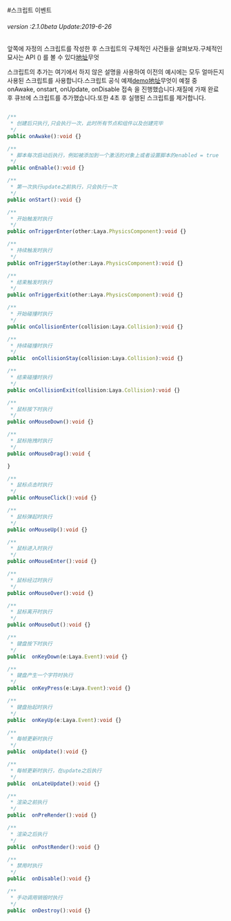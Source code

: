 #스크립트 이벤트

###### *version :2.1.0beta   Update:2019-6-26*

앞쪽에 자정의 스크립트를 작성한 후 스크립트의 구체적인 사건들을 살펴보자.구체적인 묘사는 API () 를 볼 수 있다[地址](https://layaair.ldc.layabox.com/api2/Chinese/index.html?category=Core&class=laya.d3.component.Script3D)무엇

스크립트의 추가는 여기에서 하지 않은 설명을 사용하여 이전의 예시에는 모두 얼마든지 사용된 스크립트를 사용합니다.스크립트 공식 예제[demo地址](https://layaair.ldc.layabox.com/demo2/?language=ch&category=3d&group=Script&name=ScriptDemo)무엇이 예절 중 onAwake, onstart, onUpdate, onDisable 접속 을 진행했습니다.재질에 가재 완료 후 큐브에 스크립트를 추가했습니다.또한 4초 후 실행된 스크립트를 제거합니다.


```typescript

/**
 * 创建后只执行,只会执行一次，此时所有节点和组件以及创建完毕
 */
public onAwake():void {}

/**
 * 脚本每次启动后执行，例如被添加到一个激活的对象上或者设置脚本的enabled = true
 */
public onEnable():void {}

/**
 * 第一次执行update之前执行，只会执行一次
 */
public onStart():void {}

/**
 * 开始触发时执行
 */
public onTriggerEnter(other:Laya.PhysicsComponent):void {}

/**
 * 持续触发时执行
 */
public onTriggerStay(other:Laya.PhysicsComponent):void {}

/**
 * 结束触发时执行
 */
public onTriggerExit(other:Laya.PhysicsComponent):void {}

/**
 * 开始碰撞时执行
 */
public onCollisionEnter(collision:Laya.Collision):void {}

/**
 * 持续碰撞时执行
 */
public  onCollisionStay(collision:Laya.Collision):void {}

/**
 * 结束碰撞时执行
 */
public onCollisionExit(collision:Laya.Collision):void {}

/**
 * 鼠标按下时执行
 */
public onMouseDown():void {}

/**
 * 鼠标拖拽时执行
 */
public onMouseDrag():void {

}

/**
 * 鼠标点击时执行
 */
public onMouseClick():void {}

/**
 * 鼠标弹起时执行
 */
public onMouseUp():void {}

/**
 * 鼠标进入时执行
 */
public onMouseEnter():void {}

/**
 * 鼠标经过时执行
 */
public onMouseOver():void {}

/**
 * 鼠标离开时执行
 */
public onMouseOut():void {}

/**
 * 键盘按下时执行
 */
public  onKeyDown(e:Laya.Event):void {}

/**
 * 键盘产生一个字符时执行
 */
public  onKeyPress(e:Laya.Event):void {}

/**
 * 键盘抬起时执行
 */
public  onKeyUp(e:Laya.Event):void {}

/**
 * 每帧更新时执行
 */
public  onUpdate():void {}

/**
 * 每帧更新时执行，在update之后执行
 */
public  onLateUpdate():void {}

/**
 * 渲染之前执行
 */
public  onPreRender():void {}

/**
 * 渲染之后执行
 */
public  onPostRender():void {}

/**
 * 禁用时执行
 */
public  onDisable():void {}

/**
 * 手动调用销毁时执行
 */
public  onDestroy():void {}
```






